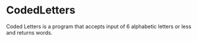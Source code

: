 # CodedLetters
Coded Letters is a program that accepts input of 6 alphabetic letters or less and returns words.
